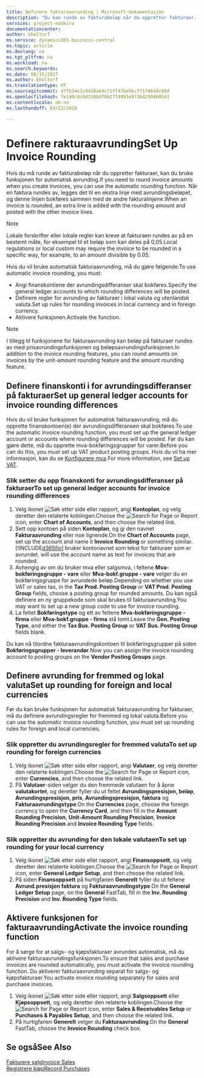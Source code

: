 ```yaml
---
title: Definere fakturaavrunding | Microsoft-dokumentasjon
description: "Du kan runde av fakturabeløp når du oppretter fakturaer. I tillegg kan lokale forskrifter eller lokale regler kreve at fakturaen rundes av på en bestemt måte, for eksempel til et beløp som kan deles på 0,05."
services: project-madeira
documentationcenter: 
author: bholtorf
ms.service: dynamics365-business-central
ms.topic: article
ms.devlang: na
ms.tgt_pltfrm: na
ms.workload: na
ms.search.keywords: 
ms.date: 08/15/2017
ms.author: bholtorf
ms.translationtype: HT
ms.sourcegitcommit: d7fb34e1c9428a64c71ff47be8bcff174649c00d
ms.openlocfilehash: 7e140c8c6d31864f6b27f4993e973b42904b0541
ms.contentlocale: nb-no
ms.lasthandoff: 03/22/2018

---
```

# <a name="set-up-invoice-rounding"></a><span data-ttu-id="9c2b4-104">Definere rakturaavrunding</span><span class="sxs-lookup"><span data-stu-id="9c2b4-104">Set Up Invoice Rounding</span></span>
<span data-ttu-id="9c2b4-105">Hvis du må runde av fakturabeløp når du oppretter fakturaer, kan du bruke funksjonen for automatisk avrunding.</span><span class="sxs-lookup"><span data-stu-id="9c2b4-105">If you need to round invoice amounts when you create invoices, you can use the automatic rounding function.</span></span> <span data-ttu-id="9c2b4-106">Når en faktura rundes av, legges det til en ekstra linje med avrundingsbeløpet, og denne linjen bokføres sammen med de andre fakturalinjene.</span><span class="sxs-lookup"><span data-stu-id="9c2b4-106">When an invoice is rounded, an extra line is added with the rounding amount and posted with the other invoice lines.</span></span>

> [!NOTE]  
>  <span data-ttu-id="9c2b4-107">Lokale forskrifter eller lokale regler kan kreve at fakturaen rundes av på en bestemt måte, for eksempel til et beløp som kan deles på 0,05.</span><span class="sxs-lookup"><span data-stu-id="9c2b4-107">Local regulations or local custom may require the invoice to be rounded in a specific way, for example, to an amount divisible by 0.05.</span></span>  
  
<span data-ttu-id="9c2b4-108">Hvis du vil bruke automatisk fakturaavrunding, må du gjøre følgende:</span><span class="sxs-lookup"><span data-stu-id="9c2b4-108">To use automatic invoice rounding, you must:</span></span>  
  
* <span data-ttu-id="9c2b4-109">Angi finanskontiene der avrundingsdifferanser skal bokføres.</span><span class="sxs-lookup"><span data-stu-id="9c2b4-109">Specify the general ledger accounts to which rounding differences will be posted.</span></span>  
* <span data-ttu-id="9c2b4-110">Definere regler for avrunding av fakturaer i lokal valuta og utenlandsk valuta.</span><span class="sxs-lookup"><span data-stu-id="9c2b4-110">Set up rules for rounding invoices in local currency and in foreign currency.</span></span>  
* <span data-ttu-id="9c2b4-111">Aktivere funksjonen.</span><span class="sxs-lookup"><span data-stu-id="9c2b4-111">Activate the function.</span></span>  
  
> [!NOTE]  
>  <span data-ttu-id="9c2b4-112">I tillegg til funksjonene for fakturaavrunding kan beløp på fakturaer rundes av med prisavrundingsfunksjonen og beløpsavrundingsfunksjonen.</span><span class="sxs-lookup"><span data-stu-id="9c2b4-112">In addition to the invoice rounding features, you can round amounts on invoices by the unit-amount rounding feature and the amount rounding feature.</span></span>  
 
## <a name="set-up-general-ledger-accounts-for-invoice-rounding-differences"></a><span data-ttu-id="9c2b4-113">Definere finanskonti i for avrundingsdifferanser på fakturaer</span><span class="sxs-lookup"><span data-stu-id="9c2b4-113">Set up general ledger accounts for invoice rounding differences</span></span>
<span data-ttu-id="9c2b4-114">Hvis du vil bruke funksjonen for automatisk fakturaavrunding, må du opprette finanskontoen(e) der avrundingsdifferansen skal bokføres.</span><span class="sxs-lookup"><span data-stu-id="9c2b4-114">To use the automatic invoice rounding function, you must set up the general ledger account or accounts where rounding differences will be posted.</span></span> <span data-ttu-id="9c2b4-115">Før du kan gjøre dette, må du opprette mva-bokføringsgrupper for varer.</span><span class="sxs-lookup"><span data-stu-id="9c2b4-115">Before you can do this, you must set up VAT product posting groups.</span></span> <span data-ttu-id="9c2b4-116">Hvis du vil ha mer informasjon, kan du se [Konfigurere mva](finance-setup-vat.md).</span><span class="sxs-lookup"><span data-stu-id="9c2b4-116">For more information, see [Set up VAT](finance-setup-vat.md).</span></span>  
  
### <a name="to-set-up-general-ledger-accounts-for-invoice-rounding-differences"></a><span data-ttu-id="9c2b4-117">Slik setter du opp finanskonti for avrundingsdifferanser på fakturaer</span><span class="sxs-lookup"><span data-stu-id="9c2b4-117">To set up general ledger accounts for invoice rounding differences</span></span>  
1. <span data-ttu-id="9c2b4-118">Velg ikonet ![Søk etter side eller rapport](media/ui-search/search_small.png "Søk etter side eller rapport"), angi **Kontoplan**, og velg deretter den relaterte koblingen.</span><span class="sxs-lookup"><span data-stu-id="9c2b4-118">Choose the ![Search for Page or Report](media/ui-search/search_small.png "Search for Page or Report icon") icon, enter **Chart of Accounts**, and then choose the related link.</span></span>  
2. <span data-ttu-id="9c2b4-119">Sett opp kontoen på siden **Kontoplan**, og gi den navnet **Fakturaavrunding** eller noe lignende.</span><span class="sxs-lookup"><span data-stu-id="9c2b4-119">On the **Chart of Accounts** page, set up the account and name it **Invoice Rounding** or something similar.</span></span> [!INCLUDE[d365fin](includes/d365fin_md.md)]<span data-ttu-id="9c2b4-120"> bruker kontonavnet som tekst for fakturaer som er avrundet.</span><span class="sxs-lookup"><span data-stu-id="9c2b4-120"> will use the account name as text for invoices that are rounded.</span></span>  
3. <span data-ttu-id="9c2b4-121">Avhengig av om du bruker mva eller salgsmva, i feltene **Mva-bokføringsgruppe - vare** eller **Mva-bokf.gruppe - vare** velger du en bokføringsgruppe for avrundede beløp.</span><span class="sxs-lookup"><span data-stu-id="9c2b4-121">Depending on whether you use VAT or sales tax, in the **Tax Prod. Posting Group** or **VAT Prod. Posting Group** fields, choose a posting group for rounded amounts.</span></span> <span data-ttu-id="9c2b4-122">Du kan også definere en ny gruppekode som skal brukes til fakturaavrunding.</span><span class="sxs-lookup"><span data-stu-id="9c2b4-122">You may want to set up a new group code to use for invoice rounding.</span></span>
4. <span data-ttu-id="9c2b4-123">La feltet **Bokføringstype** og ett av feltene **Mva-bokføringsgruppe - firma** eller **Mva-bokf.gruppe - firma** stå tomt.</span><span class="sxs-lookup"><span data-stu-id="9c2b4-123">Leave the **Gen. Posting Type**, and either the **Tax Bus. Posting Group** or **VAT Bus. Posting Group** fields blank.</span></span> <!-- Why do we say to leave these blank, when there are a lot of other fields we also leave blank but don't mention? -->  
  
<span data-ttu-id="9c2b4-124">Du kan nå tilordne fakturaavrundingskontoen til bokføringsgrupper på siden **Bokføringsgrupper - leverandør**.</span><span class="sxs-lookup"><span data-stu-id="9c2b4-124">Now you can assign the invoice rounding account to posting groups on the **Vendor Posting Groups** page.</span></span>  <!-- Why only the vendor posting groups? -->

## <a name="set-up-rounding-for-foreign-and-local-currencies"></a><span data-ttu-id="9c2b4-125">Definere avrunding for fremmed og lokal valuta</span><span class="sxs-lookup"><span data-stu-id="9c2b4-125">Set up rounding for foreign and local currencies</span></span>
<span data-ttu-id="9c2b4-126">Før du kan bruke funksjonen for automatisk fakturaavrunding for fakturaer, må du definere avrundingsregler for fremmed og lokal valuta.</span><span class="sxs-lookup"><span data-stu-id="9c2b4-126">Before you can use the automatic invoice rounding function, you must set up rounding rules for foreign and local currencies.</span></span>

### <a name="to-set-up-rounding-for-foreign-currencies"></a><span data-ttu-id="9c2b4-127">Slik oppretter du avrundingsregler for fremmed valuta</span><span class="sxs-lookup"><span data-stu-id="9c2b4-127">To set up rounding for foreign currencies</span></span>  
1. <span data-ttu-id="9c2b4-128">Velg ikonet ![Søk etter side eller rapport](media/ui-search/search_small.png "Søk etter side eller rapport"), angi **Valutaer**, og velg deretter den relaterte koblingen.</span><span class="sxs-lookup"><span data-stu-id="9c2b4-128">Choose the ![Search for Page or Report](media/ui-search/search_small.png "Search for Page or Report icon") icon, enter **Currencies**, and then choose the related link.</span></span>  
2. <span data-ttu-id="9c2b4-129">På **Valutaer**-siden velger du den fremmede valutaen for å åpne **valutakortet**, og deretter fyller du ut feltet **Avrundingspresisjon, beløp**, **Avrundingspresisjon, pris**, **Avrundingspresisjon, faktura** og **Fakturaavrundingstype**.</span><span class="sxs-lookup"><span data-stu-id="9c2b4-129">On the **Currencies** page, choose the foreign currency to open the **Currency Card**, and then fill in the **Amount Rounding Precision**, **Unit-Amount Rounding Precision**, **Invoice Rounding Precision** and **Invoice Rounding Type** fields.</span></span>
  
### <a name="to-set-up-rounding-for-your-local-currency"></a><span data-ttu-id="9c2b4-130">Slik oppretter du avrunding for den lokale valutaen</span><span class="sxs-lookup"><span data-stu-id="9c2b4-130">To set up rounding for your local currency</span></span>
1. <span data-ttu-id="9c2b4-131">Velg ikonet ![Søk etter side eller rapport](media/ui-search/search_small.png "Søk etter side eller rapport"), angi **Finansoppsett**, og velg deretter den relaterte koblingen.</span><span class="sxs-lookup"><span data-stu-id="9c2b4-131">Choose the ![Search for Page or Report](media/ui-search/search_small.png "Search for Page or Report icon") icon, enter **General Ledger Setup**, and then choose the related link.</span></span>  
2. <span data-ttu-id="9c2b4-132">På siden **Finansoppsett** på hurtigfanen **Generelt** fyller du ut feltene **Avrund.presisjon faktura** og **Fakturaavrundingstype**.</span><span class="sxs-lookup"><span data-stu-id="9c2b4-132">On the **General Ledger Setup** page, on the **General** FastTab, fill in the **Inv. Rounding Precision** and **Inv. Rounding Type** fields.</span></span>  

## <a name="activate-the-invoice-rounding-function"></a><span data-ttu-id="9c2b4-133">Aktivere funksjonen for fakturaavrunding</span><span class="sxs-lookup"><span data-stu-id="9c2b4-133">Activate the invoice rounding function</span></span>  
<span data-ttu-id="9c2b4-134">For å sørge for at salgs- og kjøpsfakturaer avrundes automatisk, må du aktivere fakturaavrundingsfunksjonen.</span><span class="sxs-lookup"><span data-stu-id="9c2b4-134">To ensure that sales and purchase invoices are rounded automatically, you must activate the invoice rounding function.</span></span> <span data-ttu-id="9c2b4-135">Du aktiverer fakturaavrunding separat for salgs- og kjøpsfakturaer.</span><span class="sxs-lookup"><span data-stu-id="9c2b4-135">You activate invoice rounding separately for sales and purchase invoices.</span></span>

1. <span data-ttu-id="9c2b4-136">Velg ikonet ![Søk etter side eller rapport](media/ui-search/search_small.png "Søk etter side eller rapport"), angi **Salgsoppsett** eller **Kjøpsoppsett**, og velg deretter den relaterte koblingen.</span><span class="sxs-lookup"><span data-stu-id="9c2b4-136">Choose the ![Search for Page or Report](media/ui-search/search_small.png "Search for Page or Report icon") icon, enter **Sales & Receivables Setup** or **Purchases & Payables Setup**, and then choose the related link.</span></span>  
2. <span data-ttu-id="9c2b4-137">På hurtigfanen **Generelt** velger du **Fakturaavrunding**.</span><span class="sxs-lookup"><span data-stu-id="9c2b4-137">On the **General** FastTab, choose the **Invoice Rounding** check box.</span></span>  
  
## <a name="see-also"></a><span data-ttu-id="9c2b4-138">Se også</span><span class="sxs-lookup"><span data-stu-id="9c2b4-138">See Also</span></span>  
[<span data-ttu-id="9c2b4-139">Fakturere salg</span><span class="sxs-lookup"><span data-stu-id="9c2b4-139">Invoice Sales</span></span>](sales-how-invoice-sales.md)  
[<span data-ttu-id="9c2b4-140">Registrere kjøp</span><span class="sxs-lookup"><span data-stu-id="9c2b4-140">Record Purchases</span></span>](purchasing-how-record-purchases.md)
